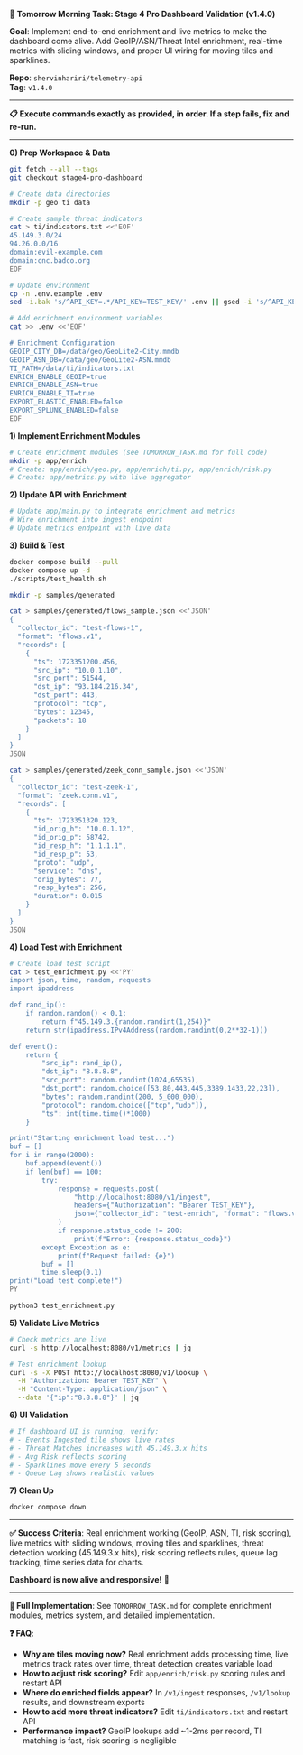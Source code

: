 🚀 **Tomorrow Morning Task: Stage 4 Pro Dashboard Validation (v1.4.0)**

**Goal**: Implement end-to-end enrichment and live metrics to make the dashboard come alive. Add GeoIP/ASN/Threat Intel enrichment, real-time metrics with sliding windows, and proper UI wiring for moving tiles and sparklines.

**Repo**: `shervinhariri/telemetry-api`  
**Tag**: `v1.4.0`

---

**📋 Execute commands exactly as provided, in order. If a step fails, fix and re‑run.**

---

**0) Prep Workspace & Data**
```bash
git fetch --all --tags
git checkout stage4-pro-dashboard

# Create data directories
mkdir -p geo ti data

# Create sample threat indicators
cat > ti/indicators.txt <<'EOF'
45.149.3.0/24
94.26.0.0/16
domain:evil-example.com
domain:cnc.badco.org
EOF

# Update environment
cp -n .env.example .env
sed -i.bak 's/^API_KEY=.*/API_KEY=TEST_KEY/' .env || gsed -i 's/^API_KEY=.*/API_KEY=TEST_KEY/' .env

# Add enrichment environment variables
cat >> .env <<'EOF'

# Enrichment Configuration
GEOIP_CITY_DB=/data/geo/GeoLite2-City.mmdb
GEOIP_ASN_DB=/data/geo/GeoLite2-ASN.mmdb
TI_PATH=/data/ti/indicators.txt
ENRICH_ENABLE_GEOIP=true
ENRICH_ENABLE_ASN=true
ENRICH_ENABLE_TI=true
EXPORT_ELASTIC_ENABLED=false
EXPORT_SPLUNK_ENABLED=false
EOF
```

**1) Implement Enrichment Modules**
```bash
# Create enrichment modules (see TOMORROW_TASK.md for full code)
mkdir -p app/enrich
# Create: app/enrich/geo.py, app/enrich/ti.py, app/enrich/risk.py
# Create: app/metrics.py with live aggregator
```

**2) Update API with Enrichment**
```bash
# Update app/main.py to integrate enrichment and metrics
# Wire enrichment into ingest endpoint
# Update metrics endpoint with live data
```

**3) Build & Test**
```bash
docker compose build --pull
docker compose up -d
./scripts/test_health.sh
```
```bash
mkdir -p samples/generated

cat > samples/generated/flows_sample.json <<'JSON'
{
  "collector_id": "test-flows-1",
  "format": "flows.v1",
  "records": [
    {
      "ts": 1723351200.456,
      "src_ip": "10.0.1.10",
      "src_port": 51544,
      "dst_ip": "93.184.216.34",
      "dst_port": 443,
      "protocol": "tcp",
      "bytes": 12345,
      "packets": 18
    }
  ]
}
JSON

cat > samples/generated/zeek_conn_sample.json <<'JSON'
{
  "collector_id": "test-zeek-1",
  "format": "zeek.conn.v1",
  "records": [
    {
      "ts": 1723351320.123,
      "id_orig_h": "10.0.1.12",
      "id_orig_p": 58742,
      "id_resp_h": "1.1.1.1",
      "id_resp_p": 53,
      "proto": "udp",
      "service": "dns",
      "orig_bytes": 77,
      "resp_bytes": 256,
      "duration": 0.015
    }
  ]
}
JSON
```

**4) Load Test with Enrichment**
```bash
# Create load test script
cat > test_enrichment.py <<'PY'
import json, time, random, requests
import ipaddress

def rand_ip():
    if random.random() < 0.1:
        return f"45.149.3.{random.randint(1,254)}"
    return str(ipaddress.IPv4Address(random.randint(0,2**32-1)))

def event():
    return {
        "src_ip": rand_ip(),
        "dst_ip": "8.8.8.8",
        "src_port": random.randint(1024,65535),
        "dst_port": random.choice([53,80,443,445,3389,1433,22,23]),
        "bytes": random.randint(200, 5_000_000),
        "protocol": random.choice(["tcp","udp"]),
        "ts": int(time.time()*1000)
    }

print("Starting enrichment load test...")
buf = []
for i in range(2000):
    buf.append(event())
    if len(buf) == 100:
        try:
            response = requests.post(
                "http://localhost:8080/v1/ingest",
                headers={"Authorization": "Bearer TEST_KEY"},
                json={"collector_id": "test-enrich", "format": "flows.v1", "records": buf}
            )
            if response.status_code != 200:
                print(f"Error: {response.status_code}")
        except Exception as e:
            print(f"Request failed: {e}")
        buf = []
        time.sleep(0.1)
print("Load test complete!")
PY

python3 test_enrichment.py
```

**5) Validate Live Metrics**
```bash
# Check metrics are live
curl -s http://localhost:8080/v1/metrics | jq

# Test enrichment lookup
curl -s -X POST http://localhost:8080/v1/lookup \
  -H "Authorization: Bearer TEST_KEY" \
  -H "Content-Type: application/json" \
  --data '{"ip":"8.8.8.8"}' | jq
```

**6) UI Validation**
```bash
# If dashboard UI is running, verify:
# - Events Ingested tile shows live rates
# - Threat Matches increases with 45.149.3.x hits
# - Avg Risk reflects scoring
# - Sparklines move every 5 seconds
# - Queue Lag shows realistic values
```

**7) Clean Up**
```bash
docker compose down
```

---

**✅ Success Criteria**: Real enrichment working (GeoIP, ASN, TI, risk scoring), live metrics with sliding windows, moving tiles and sparklines, threat detection working (45.149.3.x hits), risk scoring reflects rules, queue lag tracking, time series data for charts.

**Dashboard is now alive and responsive!** 🚀

---

**📁 Full Implementation**: See `TOMORROW_TASK.md` for complete enrichment modules, metrics system, and detailed implementation.

**❓ FAQ**:
- **Why are tiles moving now?** Real enrichment adds processing time, live metrics track rates over time, threat detection creates variable load
- **How to adjust risk scoring?** Edit `app/enrich/risk.py` scoring rules and restart API
- **Where do enriched fields appear?** In `/v1/ingest` responses, `/v1/lookup` results, and downstream exports
- **How to add more threat indicators?** Edit `ti/indicators.txt` and restart API
- **Performance impact?** GeoIP lookups add ~1-2ms per record, TI matching is fast, risk scoring is negligible

